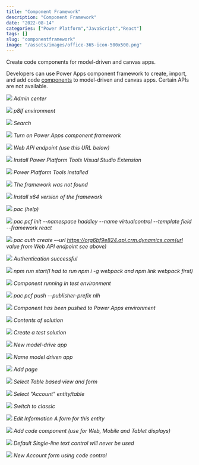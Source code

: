 ```yaml
---
title: "Component Framework"
description: "Component Framework"
date: "2022-08-14"
categories: ["Power Platform","JavaScript","React"]
tags: []
slug: "componentframework"
image: "/assets/images/office-365-icon-500x500.png"
---
```




Create code components for model-driven and canvas apps.

Developers can use Power Apps component framework to create, import, and add code [components](customcomponents.html) to model-driven and canvas apps. Certain APIs are not available.

![](/assets/images/componentframework/screen-shot-2022-08-17-at-10.08.36-pm-1536x758.png)
*Admin center*

![](/assets/images/componentframework/screen-shot-2022-08-17-at-10.09.25-pm-1536x648.png)
*p8lf environment*

![](/assets/images/componentframework/screen-shot-2022-08-17-at-10.11.44-pm-1536x651.png)
*Search*

![](/assets/images/componentframework/screen-shot-2022-08-17-at-10.12.15-pm-1536x649.png)
*Turn on Power Apps component framework*

![](/assets/images/componentframework/screen-shot-2022-08-18-at-6.37.50-am-1536x754.png)
*Web API endpoint (use this URL below)*

![](/assets/images/componentframework/screen-shot-2022-08-18-at-6.45.35-am-1536x786.png)
*Install Power Platform Tools Visual Studio Extension*

![](/assets/images/componentframework/screen-shot-2022-08-18-at-6.46.03-am-1536x788.png)
*Power Platform Tools installed*

![](/assets/images/componentframework/screen-shot-2022-08-18-at-6.54.01-am-1536x789.png)
*The framework was not found*

![](/assets/images/componentframework/screen-shot-2022-08-18-at-7.07.37-am-1240x880.png)
*Install x64 version of the framework*

![](/assets/images/componentframework/screen-shot-2022-08-18-at-7.08.30-am-1536x915.png)
*pac (help)*

![](/assets/images/componentframework/screen-shot-2022-08-18-at-7.12.38-am-1388x210.png)
*pac pcf init --namespace haddley --name virtualcontrol --template field --framework react*

![](/assets/images/componentframework/screen-shot-2022-08-18-at-7.16.01-am-1536x964.png)
*pac auth create –-url https://org6bf9e824.api.crm.dynamics.com(url value from Web API endpoint see above)*

![](/assets/images/componentframework/screen-shot-2022-08-18-at-7.16.43-am-1536x237.png)
*Authentication successful*

![](/assets/images/componentframework/screen-shot-2022-08-18-at-7.59.42-am-1536x933.png)
*npm run start(I had to run npm i -g webpack and npm link webpack first)*

![](/assets/images/componentframework/screen-shot-2022-08-18-at-7.24.21-am-1536x651.png)
*Component running in test environment*

![](/assets/images/componentframework/screen-shot-2022-08-18-at-8.02.05-am-1536x955.png)
*pac pcf push --publisher-prefix nlh*

![](/assets/images/componentframework/screen-shot-2022-08-18-at-8.02.50-am-1536x449.png)
*Component has been pushed to Power Apps environment*

![](/assets/images/componentframework/screen-shot-2022-08-18-at-8.03.10-am-1536x572.png)
*Contents of solution*

![](/assets/images/componentframework/screen-shot-2022-08-18-at-8.06.25-am-1536x757.png)
*Create a test solution*

![](/assets/images/componentframework/screen-shot-2022-08-18-at-8.06.59-am-1536x648.png)
*New model-drive app*

![](/assets/images/componentframework/screen-shot-2022-08-18-at-8.07.34-am-1536x647.png)
*Name model driven app*

![](/assets/images/componentframework/screen-shot-2022-08-18-at-8.08.06-am-1536x651.png)
*Add page*

![](/assets/images/componentframework/screen-shot-2022-08-18-at-8.08.30-am-1536x716.png)
*Select Table based view and form*

![](/assets/images/componentframework/screen-shot-2022-08-18-at-8.08.56-am-1536x717.png)
*Select "Account" entity/table*

![](/assets/images/componentframework/screen-shot-2022-08-18-at-8.09.28-am-1536x716.png)
*Switch to classic*

![](/assets/images/componentframework/screen-shot-2022-08-18-at-8.20.53-am-1536x715.png)
*Edit Information A form for this entity*

![](/assets/images/componentframework/screen-shot-2022-08-18-at-8.24.28-am-1536x938.png)
*Add code component (use for Web, Mobile and Tablet displays)*

![](/assets/images/componentframework/screen-shot-2022-08-18-at-8.24.42-am-1536x937.png)
*Default Single-line text control will never be used*

![](/assets/images/componentframework/screen-shot-2022-08-18-at-8.26.15-am-1536x713.png)
*New Account form using code control*